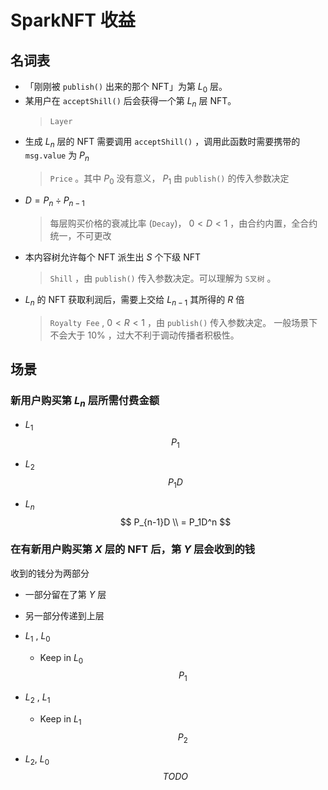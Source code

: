 # SparkNFT 收益

## 名词表

- 「刚刚被 `publish()` 出来的那个 NFT」为第 $L_0$ 层。
- 某用户在 `acceptShill()` 后会获得一个第 $L_n$ 层 NFT。
  > `Layer`
- 生成 $L_n$ 层的 NFT 需要调用 `acceptShill()` ，调用此函数时需要携带的 `msg.value` 为 $P_n$
  > `Price` 。其中 $P_0$ 没有意义， $P_1$ 由 `publish()` 的传入参数决定
- $D = P_n \div P_{n-1}$
  > 每层购买价格的衰减比率 (`Decay`)， $0 < D < 1$ ，由合约内置，全合约统一，不可更改
- 本内容树允许每个 NFT 派生出 $S$ 个下级 NFT
  > `Shill` ，由 `publish()` 传入参数决定。可以理解为 `S叉树` 。
- $L_n$ 的 NFT 获取利润后，需要上交给 $L_{n-1}$ 其所得的 $R$ 倍
  > `Royalty Fee` , $0 < R < 1$ ，由 `publish()` 传入参数决定。
  > 一般场景下不会大于 $10\%$ ，过大不利于调动传播者积极性。

## 场景

### 新用户购买第 $L_n$ 层所需付费金额

- $L_1$
$$
P_1  
$$

- $L_2$
$$
P_1D
$$

- $L_n$
$$
P_{n-1}D \\
= P_1D^n
$$

### 在有新用户购买第 $X$ 层的 NFT 后，第 $Y$ 层会收到的钱
收到的钱分为两部分
- 一部分留在了第 $Y$ 层
- 另一部分传递到上层

- $L_1$ , $L_0$
  - Keep in $L_0$
$$
P_1
$$

- $L_2$ , $L_1$
  - Keep in $L_1$
$$
P_2
$$

- $L_2$, $L_0$
$$
TODO
$$